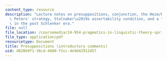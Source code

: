 ```yaml
---
content_type: resource
description: "Lecture notes on presuppositions, conjunction, the Heim/Kartunnen strategy,\
  \ Peters' strategy, Stalnaker\u2019s assertability condition, and a trivalent system\
  \ in the post Schlenker era."
file: null
file_location: /coursemedia/24-954-pragmatics-in-linguistic-theory-spring-2010/d820b9f136cd4680f2cc4e9d42912d57_MIT24_954S10_lec06.pdf
file_type: application/pdf
resourcetype: Document
title: Presuppositions (introductory comments)
uid: d820b9f1-36cd-4680-f2cc-4e9d42912d57
---
```

